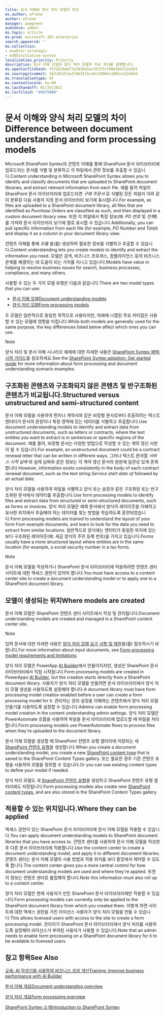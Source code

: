 ```yaml
---
title: 문서 이해와 양식 처리 모델의 차이
ms.author: efrene
author: efrene
manager: pamgreen
audience: admin
ms.topic: article
ms.prod: microsoft-365-enterprise
search.appverid: ''
ms.collection:
- enabler-strategic
- m365initiative-syntex
localization_priority: Priority
description: 문서 이해 모델과 양식 처리 모델의 주요 차이를 설명합니다.
ms.openlocfilehash: f57d220eb77a783de5ac352f3cf684364252a163
ms.sourcegitcommit: 162c01dfaa2fdb3225ce4c24964c1065ce22ed5d
ms.translationtype: HT
ms.contentlocale: ko-KR
ms.lasthandoff: 01/25/2021
ms.locfileid: "49975880"
---
```

# <a name="difference-between-document-understanding-and-form-processing-models"></a><span data-ttu-id="45d6a-103">문서 이해와 양식 처리 모델의 차이</span><span class="sxs-lookup"><span data-stu-id="45d6a-103">Difference between document understanding and form processing models</span></span> 


<span data-ttu-id="45d6a-104">Microsoft SharePoint Syntex의 콘텐츠 이해를 통해 SharePoint 문서 라이브러리에 업로드되는 문서를 식별 및 분류하고 각 파일에서 관련 정보를 추출할 수 있습니다.</span><span class="sxs-lookup"><span data-stu-id="45d6a-104">Content understanding in Microsoft SharePoint Syntex allows you to identify and classify documents that are uploaded to SharePoint document libraries, and extract relevant information from each file.</span></span>  <span data-ttu-id="45d6a-105">예를 들어 파일이 SharePoint 문서 라이브러리에 업로드되면 *구매 주문서* 로 식별된 모든 파일이 이와 같이 분류된 다음 사용자 지정 문서 라이브러리 보기에 표시됩니다.</span><span class="sxs-lookup"><span data-stu-id="45d6a-105">For example, as files are uploaded to a SharePoint document library, all files that are identified as *Purchase Orders* are classified as such, and then displayed in a custom document library view.</span></span> <span data-ttu-id="45d6a-106">또한 각 파일에서 특정 정보(예: *PO 번호* 및 *전체l*)를 가져와 문서 라이브러리 보기에 열로 표시할 수 있습니다.</span><span class="sxs-lookup"><span data-stu-id="45d6a-106">Additionally, you can pull specific information from each file (for example, *PO Number* and *Total*) and display it as a column in your document library view.</span></span> 

<span data-ttu-id="45d6a-107">컨텐츠 이해를 통해 *모듈* 을(를) 생성하여 필요한 정보를 식별하고 추출할 수 있습니다.</span><span class="sxs-lookup"><span data-stu-id="45d6a-107">Content understanding lets you create *models* to identify and extract the information you need.</span></span> <span data-ttu-id="45d6a-108">모델은 검색, 비즈니스 프로세스, 컴플라이언스 등의 비즈니스 문제를 해결하는 데 도움이 되는 가치를 지니고 있습니다.</span><span class="sxs-lookup"><span data-stu-id="45d6a-108">Models have value in helping to resolve business issues for search, business processes, compliance, and many others.</span></span>

<span data-ttu-id="45d6a-109">사용할 수 있는 두 가지 모델 유형은 다음과 같습니다.</span><span class="sxs-lookup"><span data-stu-id="45d6a-109">There are two model types that you can use:</span></span>

- [<span data-ttu-id="45d6a-110">문서 이해 모델</span><span class="sxs-lookup"><span data-stu-id="45d6a-110">Document understanding models</span></span>](document-understanding-overview.md)
- [<span data-ttu-id="45d6a-111">양식 처리 모델</span><span class="sxs-lookup"><span data-stu-id="45d6a-111">Form processing models</span></span>](form-processing-overview.md)

<span data-ttu-id="45d6a-112">두 모델은 일반적으로 동일한 목적으로 사용되지만, 아래에 나열된 주요 차이점은 사용할 수 있는 모델에 영향을 미칩니다.</span><span class="sxs-lookup"><span data-stu-id="45d6a-112">While both models are generally used for the same purpose, the key differences listed below affect which ones you can use.</span></span>

> [!NOTE]
> <span data-ttu-id="45d6a-113">양식 처리 및 문서 이해 시나리오 예제에 대한 자세한 내용은 [SharePoint Syntex 채택: 시작 가이드](https://docs.microsoft.com/microsoft-365/contentunderstanding/adoption-getstarted#form-processing-scenario-example)를 참조하세요.</span><span class="sxs-lookup"><span data-stu-id="45d6a-113">See the [SharePoint Syntex adoption: Get started guide](https://docs.microsoft.com/microsoft-365/contentunderstanding/adoption-getstarted#form-processing-scenario-example) for more information about form processing and document understanding scenario examples.</span></span>


## <a name="structured-versus-unstructured-and-semi-structured-content"></a><span data-ttu-id="45d6a-114">구조화된 콘텐츠와 구조화되지 않은 콘텐츠 및 반구조화된 콘텐츠가 비교됩니다.</span><span class="sxs-lookup"><span data-stu-id="45d6a-114">Structured versus unstructured and semi-structured content</span></span>

<span data-ttu-id="45d6a-115">문서 이해 모델을 사용하여 편지나 계약서와 같은 비정형 문서로부터 추출하려는 텍스트 엔터티가 문서의 문장이나 특정 영역에 있는 데이터를 식별하고 추출합니다.</span><span class="sxs-lookup"><span data-stu-id="45d6a-115">Use document understanding models to identify and extract data from unstructured documents, such as letters or contracts, where the text entities you want to extract is in sentences or specific regions of the document.</span></span> <span data-ttu-id="45d6a-116">예를 들어, 비정형 문서는 다양한 방법으로 작성할 수 있는 계약 갱신 서한이 될 수 있습니다.</span><span class="sxs-lookup"><span data-stu-id="45d6a-116">For example, an unstructured document could be a contract renewal letter that can be written in different ways.</span></span> <span data-ttu-id="45d6a-117">그러나 텍스트 문자열 *서비스 시작 날짜* 와 실제 날짜와 같은 정보는 각 계약 갱신 문서의 본문에 일관성 있게 존재합니다.</span><span class="sxs-lookup"><span data-stu-id="45d6a-117">However, information exists consistently in the body of each contract renewal document, such as the text string *Service start date of* followed by an actual date.</span></span>

<span data-ttu-id="45d6a-118">양식 처리 모델을 사용하여 파일을 식별하고 양식 또는 송장과 같은 구조화된 또는 반구조화된 문서에서 데이터를 추출합니다.</span><span class="sxs-lookup"><span data-stu-id="45d6a-118">Use form processing models to identify files and extract data from structured or semi-structured documents, such as forms or invoices.</span></span> <span data-ttu-id="45d6a-119">양식 처리 모델은 예제 문서에서 양식의 레이아웃을 이해하고 유사한 위치에서 추출해야 하는 데이터를 찾는 방법을 학습하도록 훈련되었습니다.</span><span class="sxs-lookup"><span data-stu-id="45d6a-119">Form processing models are trained to understand the layout of your form from example documents, and learn to look for the data you need to extract from similar locations.</span></span> <span data-ttu-id="45d6a-120">일반적으로 양식에는 엔터티가 동일한 위치에 있는 보다 구조화된 레이아웃(예: 세금 양식의 주민 등록 번호)을 가지고 있습니다.</span><span class="sxs-lookup"><span data-stu-id="45d6a-120">Forms usually have a more structured layout where entities are in the same location (for example, a social security number in a tax form).</span></span>

> [!NOTE]
> <span data-ttu-id="45d6a-121">문서 이해 모델을 작성하거나 SharePoint 문서 라이브러리에 적용하려면 컨텐츠 센터 사이트에 대한 액세스 권한이 있어야 합니다.</span><span class="sxs-lookup"><span data-stu-id="45d6a-121">You must have access to a content center site to create a document understanding model or to apply one to a SharePoint document library.</span></span> 


## <a name="where-models-are-created"></a><span data-ttu-id="45d6a-122">모델이 생성되는 위치</span><span class="sxs-lookup"><span data-stu-id="45d6a-122">Where models are created</span></span>

<span data-ttu-id="45d6a-123">문서 이해 모델은 SharePoint 컨텐츠 센터 사이트에서 작성 및 관리됩니다.</span><span class="sxs-lookup"><span data-stu-id="45d6a-123">Document understanding models are created and managed in a SharePoint content center site.</span></span> 

> [!NOTE]
> <span data-ttu-id="45d6a-124">입력 문서에 대한 자세한 내용은 [양식 처리 모델 요구 사항 및 제한](https://docs.microsoft.com/ai-builder/form-processing-model-requirements)을(를) 참조하시기 바랍니다.</span><span class="sxs-lookup"><span data-stu-id="45d6a-124">For more information about input documents, see [Form processing model requirements and limitations](https://docs.microsoft.com/ai-builder/form-processing-model-requirements).</span></span> 

<span data-ttu-id="45d6a-125">양식 처리 모델은 PowerApp [AI Builder](https://docs.microsoft.com/ai-builder/overview)에서 만들어지지만, 생성은 SharePoint 문서 라이브러리에서 직접 시작됩니다.</span><span class="sxs-lookup"><span data-stu-id="45d6a-125">Form processing models are created in PowerApps [AI Builder](https://docs.microsoft.com/ai-builder/overview), but the creation starts directly from a SharePoint document library.</span></span> <span data-ttu-id="45d6a-126">사용자가 양식 처리 모델을 만들려면 문서 라이브러리에서 양식 처리 모델 생성을 사용하도록 설정해야 합니다.</span><span class="sxs-lookup"><span data-stu-id="45d6a-126">A document library must have form processing model creation enabled before a user can create a form processing model for it.</span></span> <span data-ttu-id="45d6a-127">관리자는 관리 설정을 이해하는 콘텐츠에서 양식 처리 모델 만들기를 사용하도록 설정할 수 있습니다.</span><span class="sxs-lookup"><span data-stu-id="45d6a-127">Admins can enable form processing model creation in the content understanding admin settings.</span></span> <span data-ttu-id="45d6a-128">양식 처리 모델은 PowerAutomate 흐름을 사용하여 파일을 문서 라이브러리에 업로드할 때 파일을 처리합니다.</span><span class="sxs-lookup"><span data-stu-id="45d6a-128">Form processing models use PowerAutomate flows to process files when they're uploaded to the document library.</span></span>

<span data-ttu-id="45d6a-129">문서 이해 모델을 생성할 때 SharePoint 컨텐츠 유형 갤러리에 저장되는 새 [SharePoint 컨텐츠 유형](https://support.microsoft.com/office/use-content-types-to-manage-content-consistently-on-a-site-48512bcb-6527-480b-b096-c03b7ec1d978)을 생성합니다.</span><span class="sxs-lookup"><span data-stu-id="45d6a-129">When you create a document understanding model, you create a new [SharePoint content type](https://support.microsoft.com/office/use-content-types-to-manage-content-consistently-on-a-site-48512bcb-6527-480b-b096-c03b7ec1d978) that is saved to the SharePoint Content Types gallery.</span></span> <span data-ttu-id="45d6a-130">또는 필요한 경우 기존 콘텐츠 유형을 사용하여 모델을 정의할 수 있습니다.</span><span class="sxs-lookup"><span data-stu-id="45d6a-130">Or you can use existing content types to define your model if needed.</span></span>

<span data-ttu-id="45d6a-131">양식 처리 모델도 새 [SharePoint 컨텐츠 유형](https://support.microsoft.com/office/use-content-types-to-manage-content-consistently-on-a-site-48512bcb-6527-480b-b096-c03b7ec1d978)을 생성하고 SharePoint 컨텐츠 유형 갤러리에도 저장됩니다.</span><span class="sxs-lookup"><span data-stu-id="45d6a-131">Form processing models also create new [SharePoint content types](https://support.microsoft.com/office/use-content-types-to-manage-content-consistently-on-a-site-48512bcb-6527-480b-b096-c03b7ec1d978), and are also stored in the SharePoint Content Types gallery.</span></span>

## <a name="where-they-can-be-applied"></a><span data-ttu-id="45d6a-132">적용할 수 있는 위치입니다.</span><span class="sxs-lookup"><span data-stu-id="45d6a-132">Where they can be applied</span></span>

<span data-ttu-id="45d6a-133">액세스 권한이 있는 SharePoint 문서 라이브러리에 문서 이해 모델을 적용할 수 있습니다.</span><span class="sxs-lookup"><span data-stu-id="45d6a-133">You can apply document understanding models to SharePoint document libraries that you have access to.</span></span> <span data-ttu-id="45d6a-134">콘텐츠 센터를 사용하여 문서 이해 모델을 작성한 후 다른 문서 라이브러리에 적용합니다.</span><span class="sxs-lookup"><span data-stu-id="45d6a-134">Use the content center to create a document understanding model, and apply it to different document libraries.</span></span> <span data-ttu-id="45d6a-135">콘텐츠 센터는 문서 이해 모델의 사용 방법과 적용 위치를 보다 중앙에서 제어할 수 있도록 합니다.</span><span class="sxs-lookup"><span data-stu-id="45d6a-135">The content center gives you a more central control for how document understanding models are used and where they're applied.</span></span> <span data-ttu-id="45d6a-136">또한 이 정보는 컨텐츠 센터로 롤업해야 합니다.</span><span class="sxs-lookup"><span data-stu-id="45d6a-136">Note this information must also roll up to a content center.</span></span>

<span data-ttu-id="45d6a-137">양식 처리 모델은 현재 사용자가 만든 SharePoint 문서 라이브러리에만 적용할 수 있습니다.</span><span class="sxs-lookup"><span data-stu-id="45d6a-137">Form processing models can currently only be applied to the SharePoint document library from which you created them.</span></span> <span data-ttu-id="45d6a-138">이렇게 하면 사이트에 대한 액세스 권한을 가진 라이선스 사용자가 양식 처리 모델을 만들 수 있습니다.</span><span class="sxs-lookup"><span data-stu-id="45d6a-138">This allows licensed users with access to the site to create a form processing model.</span></span> <span data-ttu-id="45d6a-139">관리자가 SharePoint 문서 라이브러리에서 양식 처리를 사용하도록 설정해야 라이선스가 부여된 사용자가 사용할 수 있습니다.</span><span class="sxs-lookup"><span data-stu-id="45d6a-139">Note that an admin needs to enable form processing on a SharePoint document library for it to be available to licensed users.</span></span>

 ## <a name="see-also"></a><span data-ttu-id="45d6a-140">참고 항목</span><span class="sxs-lookup"><span data-stu-id="45d6a-140">See Also</span></span>
[<span data-ttu-id="45d6a-141">교육: AI 작성기를 사용하여 비즈니스 성과 개선</span><span class="sxs-lookup"><span data-stu-id="45d6a-141">Training: Improve business performance with AI Builder</span></span>](https://docs.microsoft.com/learn/paths/improve-business-performance-ai-builder/?source=learn)



[<span data-ttu-id="45d6a-142">문서 이해 개요</span><span class="sxs-lookup"><span data-stu-id="45d6a-142">Document understanding overview</span></span>](document-understanding-overview.md)

[<span data-ttu-id="45d6a-143">양식 처리 개요</span><span class="sxs-lookup"><span data-stu-id="45d6a-143">Form processing overview</span></span>](form-processing-overview.md)

[<span data-ttu-id="45d6a-144">SharePoint Syntex 소개</span><span class="sxs-lookup"><span data-stu-id="45d6a-144">Introduction to SharePoint Syntex</span></span>](index.md)
